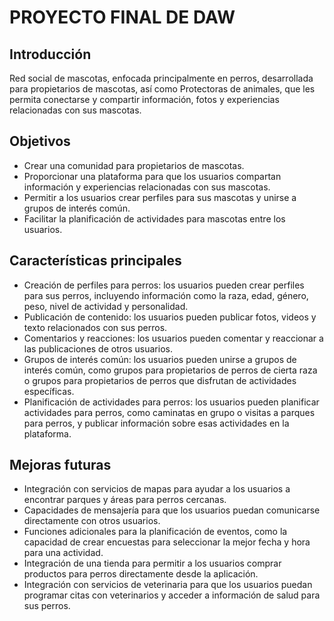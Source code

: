 # PROYECTO FINAL DE DAW

## Introducción
Red social de mascotas, enfocada principalmente en perros, desarrollada para propietarios de mascotas, así como Protectoras de animales, que les permita conectarse y compartir información, fotos y experiencias relacionadas con sus mascotas.

## Objetivos
- Crear una comunidad para propietarios de mascotas.
- Proporcionar una plataforma para que los usuarios compartan información y experiencias relacionadas con sus mascotas.
- Permitir a los usuarios crear perfiles para sus mascotas y unirse a grupos de interés común.
- Facilitar la planificación de actividades para mascotas entre los usuarios.

## Características principales
- Creación de perfiles para perros: los usuarios pueden crear perfiles para sus perros, incluyendo información como la raza, edad, género, peso, nivel de actividad y personalidad.
- Publicación de contenido: los usuarios pueden publicar fotos, videos y texto relacionados con sus perros.
- Comentarios y reacciones: los usuarios pueden comentar y reaccionar a las publicaciones de otros usuarios.
- Grupos de interés común: los usuarios pueden unirse a grupos de interés común, como grupos para propietarios de perros de cierta raza o grupos para propietarios de perros que disfrutan de actividades específicas.
- Planificación de actividades para perros: los usuarios pueden planificar actividades para perros, como caminatas en grupo o visitas a parques para perros, y publicar información sobre esas actividades en la plataforma.

## Mejoras futuras
- Integración con servicios de mapas para ayudar a los usuarios a encontrar parques y áreas para perros cercanas.
- Capacidades de mensajería para que los usuarios puedan comunicarse directamente con otros usuarios.
- Funciones adicionales para la planificación de eventos, como la capacidad de crear encuestas para seleccionar la mejor fecha y hora para una actividad.
- Integración de una tienda para permitir a los usuarios comprar productos para perros directamente desde la aplicación.
- Integración con servicios de veterinaria para que los usuarios puedan programar citas con veterinarios y acceder a información de salud para sus perros.
